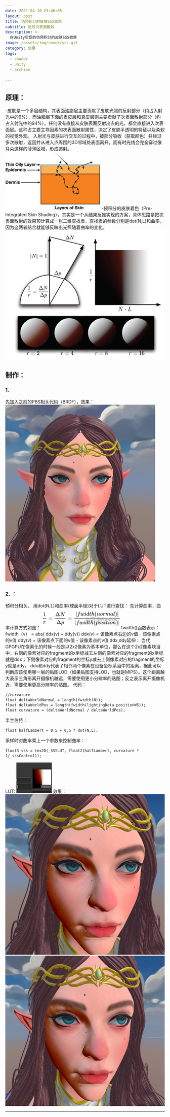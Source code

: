```yaml
---
date: 2021-04-10 23:48:05
layout: post
title: 伪预积分的皮肤SSS效果
subtitle: 皮肤次表面散射
description: >-
  在Unity实现的伪预积分的皮肤SSS效果
image: /assets/img/cover/sss.gif
category: 效果
tags:
  - shader
  - unity
  - archive

---
```


## 原理：
-皮肤是一个多层结构，其表面油脂层主要贡献了皮肤光照的反射部分（约占入射光中的6%），而油脂层下面的表皮层和真皮层则主要贡献了次表面散射部分（约占入射光中的94%）。任何没有直接从皮肤表面反射出去的光，都会直接进入次表面层。这种占主要主导因素的次表面散射属性，决定了皮肤半透明的特征以及柔软的视觉外观。
入射光与皮肤进行交互的过程中，被部分吸收（获取颜色）并经过多次散射，返回并从进入点周围的3D邻域处表面离开。而有时光线会完全穿过像耳朵这样的薄薄区域，形成透射。
![](/assets/img/pre-sss-skin/1.png)
-预积分的皮肤着色（Pre-Integrated Skin Shading），其实是一个从结果反推实现的方案，具体思路是把次表面散射的效果预计算成一张二维查找表，查找表的参数分别是dot(N,L)和曲率，因为这两者结合就能够反映出光照随着曲率的变化。
![](/assets/img/pre-sss-skin/2.png)

## 制作： 
### 1. 
先加入之前的PBS相关代码（BRDF），效果：
![](/assets/img/pre-sss-skin/3.png)
### 2. ： 
预积分相关。 
用dot(N,L)和曲率(球面半径)对于LUT进行查找：
先计算曲率，曲率计算方式如图：
![](/assets/img/pre-sss-skin/0.png)
fwidth()函数表示：
fwidth（v） = abs( ddx(v) + ddy(v))
ddx(v) = 该像素点右边的v值 - 该像素点的v值
ddy(v) = 该像素点下面的v值 - 该像素点的v值
ddx,ddy延伸：
当代GPGPU在像素化的时候一般是以2x2像素为基本单位，那么在这个2x2像素块当中，右侧的像素对应的fragment的x坐标减去左侧的像素对应的fragment的x坐标就是ddx；下侧像素对应的fragment的坐标y减去上侧像素对应的fragment的坐标y就是ddy。
ddx和ddy代表了相邻两个像素在设备坐标系当中的距离，据此可以判断应该使用哪一层的贴图LOD（如果贴图支持LOD，也就是MIPS）。这个距离越大表示三角形离开摄像机越远，需要使用更小分辨率的贴图；反之表示离开摄像机近，需要使用更高分辨率的贴图。
代码：


```
//curvature
float deltaWorldNormal = length(fwidth(N));
float deltaWorldPos = length(fwidth(lightingData.positionWS));
float curvature = (deltaWorldNormal / deltaWorldPos);
```

半兰伯特：
```
float halfLambert = 0.5 + 0.5 * dot(N,L);
```

采样时对曲率乘上一个参数来控制曲率：
```
float3 sss = tex2D(_SSSLUT, float2(halfLambert, curvature * 1/_sssControl));
```
LUT:
![](/assets/img/pre-sss-skin/4.png)
效果：
![](/assets/img/pre-sss-skin/5.png)
![](/assets/img/pre-sss-skin/6.gif)

---